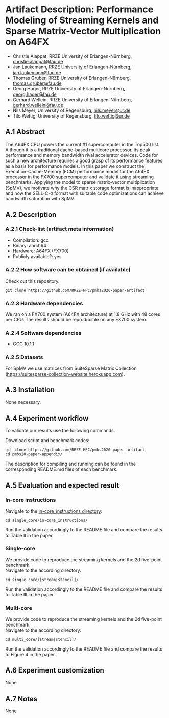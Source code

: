 # Artifact Description: Performance Modeling of Streaming Kernels and Sparse Matrix-Vector Multiplication on A64FX

* Christie Alappat, RRZE University of Erlangen-Nürnberg, christie.alappat@fau.de
* Jan Laukemann, RRZE University of Erlangen-Nürnberg, jan.laukemann@fau.de
* Thomas Gruber, RRZE University of Erlangen-Nürnberg, thomas.gruber@fau.de
* Georg Hager, RRZE University of Erlangen-Nürnberg, georg.hager@fau.de
* Gerhard Wellein, RRZE University of Erlangen-Nürnberg, gerhard.wellein@fau.de
* Nils Meyer, University of Regensburg, nils.meyer@ur.de
* Tilo Wettig, University of Regensburg, tilo.wettig@ur.de

## A.1 Abstract
The A64FX CPU powers the current #1 supercomputer in the Top500 list.
Although it is a traditional cache-based multicore processor, its peak performance and 
memory bandwidth rival accelerator devices.
Code for such a new architecture requires a good grasp of its performance features as
a basis for performance models.
In this paper we construct the Execution-Cache-Memory (ECM) performance model for the
A64FX processor in the FX700 supercomputer and validate it using streaming benchmarks.
Applying the model to sparse matrix-vector multiplication (SpMV), we motivate why the
CSR matrix storage format is inappropriate and how the SELL-C-σ format with suitable
code optimizations can achieve bandwidth saturation with SpMV.


## A.2 Description
### A.2.1 Check-list (artifact meta information)
- Compilation: gcc
- Binary: aarch64
- Hardware: A64FX (FX700)
- Publicly available?: yes

### A.2.2 How software can be obtained (if available)
Check out this repository.
```
git clone https://github.com/RRZE-HPC/pmbs2020-paper-artifact
```

### A.2.3 Hardware dependencies
We ran on a FX700 system (A64FX architecture) at 1.8 GHz with 48 cores per CPU.
The results should be reproducible on any FX700 system.

### A.2.4 Software dependencies
* GCC 10.1.1

### A.2.5 Datasets
For SpMV we use matrices from SuiteSparse Matrix Collection
(https://suitesparse-collection-website.herokuapp.com).

## A.3 Installation
None necessary.


## A.4 Experiment workflow
To validate our results use the following commands.

Download script and benchmark codes:
```
git clone https://github.com/RRZE-HPC/pmbs2020-paper-artifact
cd pmbs20-paper-appendix/
```
The description for compiling and running can be found in the corresponding README.md files of each benchmark.


## A.5 Evaluation and expected result
### In-core instructions
Navigate to the [in-core_instructions directory](single_core/in-core_instructions):
```
cd single_core/in-core_instructions/
```
Run the validation accordingly to the README file and compare the results to Table II in the paper.

### Single-core
We provide code to reproduce the streaming kernels and the 2d five-point benchmark.  
Navigate to the according directory:
```
cd single_core/[stream|stencil]/
```
Run the validation accordingly to the README file and compare the results to Table III in the paper.

### Multi-core
We provide code to reproduce the streaming kernels and the 2d five-point benchmark.  
Navigate to the according directory:
```
cd multi_core/[stream|stencil]/
```
Run the validation accordingly to the README file and compare the results to Figure 4 in the paper.


## A.6 Experiment customization
None


## A.7 Notes
None
